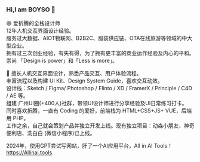 ### Hi,I am BOYSO 👋

😄 爱折腾的全栈设计师<br />
12年人机交互界面设计经验。<br />
服务过大数据、AIOT物联网、B2B2C、服装供应链、OTA在线旅游等领域的中大型企业。<br />
拥有过三次创业经验，有失有得，为了拥有更丰富的商业运作经验及内心的平和。<br/>
崇尚 「Design is power」和「Less is more」。<br/>

🔭 擅长人机交互界面设计，熟悉产品交互、用户体验流程。<br />
丰富流程以及构建 UI Kit、Design System Guide，喜欢交互动效。<br />
设计栈：Sketch / Figma/ Photoshop / Flinto / XD / FramerX / Principle / C4D / AE 等。<br />
组建 广州UI圈(+400人)社群，带领UI设计师进行分享经验及UI日常练习打卡。<br />
同时喜欢折腾，一直有 Coding 的爱好，前端栈为 HTML+CSS+JS+ VUE，后端用 PHP。<br />
工作之余，自己就会策划产品并独立开发上线。现有独立项目：动森小朋友、神奇便利店、洗白白 (微信小程序)已上线。

2024年，使用GPT尝试写网站，肝了一个AI应用平台，All in AI Tools！
https://Allinai.tools

